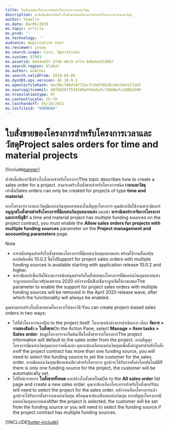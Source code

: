 ```yaml
---
title: ใบสั่งขายของโครงการสำหรับโครงการเวลาและวัสดุ
description: หัวข้อนี้อธิบายวิธีสร้างใบสั่งขายตามโครงการสำหรับโครงการเวลาและวัสดุ
author: Yowelle
ms.date: 04/05/2019
ms.topic: article
ms.prod: ''
ms.technology: ''
audience: Application User
ms.reviewer: josaw
ms.search.scope: Core, Operations
ms.custom: 87983
ms.assetid: b454ad57-2fd6-46c9-a77e-646de4153067
ms.search.region: Global
ms.author: andchoi
ms.search.validFrom: 2019-04-05
ms.dyn365.ops.version: AX 10.0.2
ms.openlocfilehash: dec9bc700d18f71ec7c9e976b38cb8cbb41f21b5
ms.sourcegitcommit: 40f68387f594180af64a5e5c748b6efa188bd300
ms.translationtype: HT
ms.contentlocale: th-TH
ms.lasthandoff: 05/10/2021
ms.locfileid: "6009684"
---
```

# <a name="project-sales-orders-for-time-and-material-projects"></a><span data-ttu-id="4b165-103">ใบสั่งขายของโครงการสำหรับโครงการเวลาและวัสดุ</span><span class="sxs-lookup"><span data-stu-id="4b165-103">Project sales orders for time and material projects</span></span>

[!include[banner](../includes/banner.md)]

<span data-ttu-id="4b165-104">หัวข้อนี้อธิบายวิธีสร้างใบสั่งขายสำหรับโครงการ</span><span class="sxs-lookup"><span data-stu-id="4b165-104">This topic describes how to create a sales order for a project.</span></span> <span data-ttu-id="4b165-105">สามารถสร้างใบสั่งขายสำหรับโครงการชนิด **เวลาและวัสดุ** เท่านั้น</span><span class="sxs-lookup"><span data-stu-id="4b165-105">Sales orders can only be created for projects of type **time and material**.</span></span>

<span data-ttu-id="4b165-106">หากโครงการเวลาและวัสดุมีแหล่งเงินทุนหลายแห่งในสัญญาโครงการ คุณต้องเปิดใช้งานพารามิเตอร์ **อนุญาตใบสั่งขายสำหรับโครงการที่มีแหล่งเงินทุนหลายแห่ง** บนหน้า **พารามิเตอร์การจัดการโครงการและการบัญชี**</span><span class="sxs-lookup"><span data-stu-id="4b165-106">If a time and material project has multiple funding sources on the project contract, you must enable the **Allow sales orders for projects with multiple funding sources** parameter on the **Project management and accounting parameters** page.</span></span> 

> [!NOTE]
> - <span data-ttu-id="4b165-107">การสนับสนุนสำหรับใบสั่งขายของโครงการที่มีแหล่งเงินทุนหลายแห่ง พร้อมใช้งานตั้งแต่รุ่นแอปพลิเคชัน 10.0.2 ขึ้นไป</span><span class="sxs-lookup"><span data-stu-id="4b165-107">Support for project sales orders with multiple funding sources is available starting with application release 10.0.2 and higher.</span></span>
> - <span data-ttu-id="4b165-108">พารามิเตอร์เพื่อเปิดใช้งานการสนับสนุนสำหรับใบสั่งขายของโครงการที่มีแหล่งเงินทุนหลายแห่ง จะถูกลบออกในเวฟรุ่นเมษายน 2020 หลังจากนั้นฟังก์ชันจะถูกเปิดใช้งานเสมอ</span><span class="sxs-lookup"><span data-stu-id="4b165-108">The parameter to enable the support for project sales orders with multiple funding sources will be removed in the April 2020 release wave, after which the functionality will always be enabled.</span></span>

<span data-ttu-id="4b165-109">คุณสามารถสร้างใบสั่งขายตามโครงการได้สองวิธี:</span><span class="sxs-lookup"><span data-stu-id="4b165-109">You can create project-based sales orders in two ways:</span></span>

- <span data-ttu-id="4b165-110">ไปที่ตัวโครงการเอง</span><span class="sxs-lookup"><span data-stu-id="4b165-110">Go to the project itself.</span></span> <span data-ttu-id="4b165-111">ในบานหน้าต่างการดำเนินการ เลือก **จัดการ > งานของสินค้า > ใบสั่งขาย**</span><span class="sxs-lookup"><span data-stu-id="4b165-111">On the Action Pane, select **Manage > Item tasks > Sales order**.</span></span> <span data-ttu-id="4b165-112">ข้อมูลโครงการจะเริ่มต้นเป็นใบสั่งขายจากโครงการ</span><span class="sxs-lookup"><span data-stu-id="4b165-112">The project information will default to the sales order from the project.</span></span> <span data-ttu-id="4b165-113">หากสัญญาโครงการมีแหล่งเงินทุนมากกว่าหนึ่งแห่ง คุณจะต้องเลือกแหล่งเงินทุนเพื่อตั้งค่าลูกค้าสำหรับใบสั่งขาย</span><span class="sxs-lookup"><span data-stu-id="4b165-113">If the project contract has more than one funding source, you will need to select the funding source to set the customer for the sales order.</span></span> <span data-ttu-id="4b165-114">หากมีแหล่งเงินทุนเพียงแห่งเดียวสำหรับโครงการ ลูกค้าจะได้รับการตั้งค่าโดยอัตโนมัติ</span><span class="sxs-lookup"><span data-stu-id="4b165-114">If there is only one funding source for the project, the customer will be automatically set.</span></span>
- <span data-ttu-id="4b165-115">ไปที่หน้ารายการ **ใบสั่งขายทั้งหมด** และสร้างใบสั่งขายใหม่</span><span class="sxs-lookup"><span data-stu-id="4b165-115">Go to the **All sales order** list page and create a new sales order.</span></span> <span data-ttu-id="4b165-116">คุณจะต้องเลือกโครงการสำหรับใบสั่งขาย</span><span class="sxs-lookup"><span data-stu-id="4b165-116">You will need to select the project for the sales order.</span></span> <span data-ttu-id="4b165-117">หลังจากเลือกโครงการแล้ว ลูกค้าจะได้รับการตั้งค่าจากแหล่งเงินทุน หรือคุณจะต้องเลือกแหล่งเงินทุน หากสัญญาโครงการมีแหล่งเงินทุนหลายแห่ง</span><span class="sxs-lookup"><span data-stu-id="4b165-117">After the project is selected, the customer will be set from the funding source or you will need to select the funding source if the project contract has multiple funding sources.</span></span>



[!INCLUDE[footer-include](../includes/footer-banner.md)]